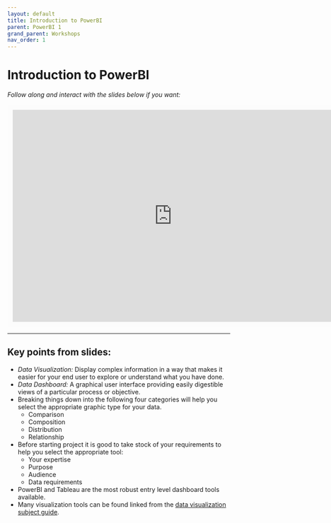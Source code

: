 ```yaml
---
layout: default
title: Introduction to PowerBI
parent: PowerBI 1
grand_parent: Workshops
nav_order: 1
---
```


# Introduction to PowerBI

*Follow along and interact with the slides below if you want:*
<br>

<iframe width="720" height="480" frameborder="0" marginheight="0" marginwidth="0" style="border:12px solid  #fcfcfc" src="https://meginwinnipeg.github.io/slides/pbi_w2022.html"></iframe>

<hr>

## Key points from slides:

- _Data Visualization:_ Display complex information in a way that makes it easier for your end user to explore or understand what you have done.  
- _Data Dashboard:_ A graphical user interface providing easily digestible views of a particular process or objective.  
- Breaking things down into the following four categories will help you select the appropriate graphic type for your data.
	- Comparison  
    - Composition  
    - Distribution  
    - Relationship  
- Before starting project it is good to take stock of your requirements to help you select the appropriate tool: 
	- Your expertise  
    - Purpose 
    - Audience
    - Data requirements 
- PowerBI and Tableau are the most robust entry level dashboard tools available.  
- Many visualization tools can be found linked from the [data visualization subject guide](https://libguides.lib.umanitoba.ca/viz).  


